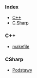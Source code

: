 ### Index

* [C++](#c)
* [C Sharp](#csharp)

### C++

* [makefile](http://www.cs.colby.edu/maxwell/courses/tutorials/maketutor/)

### CSharp

* [Podstawy](https://pl.wikibooks.org/wiki/C_Sharp)
